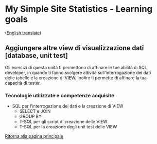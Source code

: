 # My Simple Site Statistics - Learning goals
([English translate](AddViews.md))  

## Aggiungere altre view di visualizzazione dati [database, unit test]

Gli esercizi di questa unità ti permettono di affinare le tue abilità di SQL developer, in quando ti fanno svolgere attività sull'interrogazione dei dati delle tabelle e la creazione di VIEW. Inoltre ti permette di affinare la tua capacità di tester.  

### Tecnologie utilizzate e competenze acquisite
- SQL per l'interrogazione dei dati e la creazione di VIEW
    - SELECT e JOIN
    - GROUP BY
    - T-SQL per gli script di creazione delle VIEW
    - T-SQL per la creazione degli unit test delle VIEW



[Ritorna alla pagina principale](../README_IT.md)  